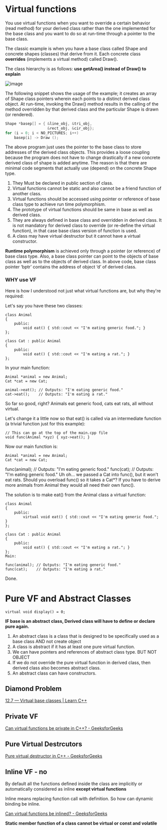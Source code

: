# Virtual functions

You use virtual functions when you want to override a certain behavior (read method) for your derived class rather than the one implemented for the base class and you want to do so at run-time through a pointer to the base class.

The classic example is when you have a base class called Shape and concrete shapes (classes) that derive from it. Each concrete class **overrides** (implements a virtual method) called Draw().

The class hierarchy is as follows:
**use getArea() instead of Draw() to explain**

<img src="https://image.ibb.co/cHUn8T/image.png" alt="image" border="0">

The following snippet shows the usage of the example; it creates an array of Shape class pointers wherein each points to a distinct derived class object. At run-time, invoking the Draw() method results in the calling of the method overridden by that derived class and the particular Shape is drawn (or rendered).

``` CPP
Shape *basep[] = { &line_obj, &tri_obj,
                   &rect_obj, &cir_obj};
for (i = 0; i < NO_PICTURES; i++)
    basep[i] -> Draw ();
  ```
The above program just uses the pointer to the base class to store addresses of the derived class objects. This provides a loose coupling because the program does not have to change drastically if a new concrete derived class of shape is added anytime. The reason is that there are minimal code segments that actually use (depend) on the concrete Shape type.

1. They Must be declared in public section of class.
2. Virtual functions cannot be static and also cannot be a friend function of another class.
3. Virtual functions should be accessed using pointer or reference of base class type to achieve run time polymorphism.
4. The prototype of virtual functions should be same in base as well as derived class.
5. They are always defined in base class and overridden in derived class. It is not mandatory for derived class to override (or re-define the virtual function), in that case base class version of function is used.
6. A class may have virtual destructor but it cannot have a virtual constructor.


**Runtime polymorphism** is achieved only through a pointer (or reference) of base class type. Also, a base class pointer can point to the objects of base class as well as to the objects of derived class. In above code, base class pointer ‘bptr’ contains the address of object ‘d’ of derived class.
 
 
### WHY use VF 

Here is how I understood not just what virtual functions are, but why they're required:

Let's say you have these two classes:
```
class Animal
{
    public:
        void eat() { std::cout << "I'm eating generic food."; }
};

class Cat : public Animal
{
    public:
        void eat() { std::cout << "I'm eating a rat."; }
};
```
In your main function:
```
Animal *animal = new Animal;
Cat *cat = new Cat;

animal->eat(); // Outputs: "I'm eating generic food."
cat->eat();    // Outputs: "I'm eating a rat."
```
So far so good, right? Animals eat generic food, cats eat rats, all without virtual.

Let's change it a little now so that eat() is called via an intermediate function (a trivial function just for this example):

```
// This can go at the top of the main.cpp file
void func(Animal *xyz) { xyz->eat(); }
```

Now our main function is:
```
Animal *animal = new Animal;
Cat *cat = new Cat;
```
func(animal); // Outputs: "I'm eating generic food."
func(cat);    // Outputs: "I'm eating generic food."
Uh oh... we passed a Cat into func(), but it won't eat rats. Should you overload func() so it takes a Cat*? If you have to derive more animals from Animal they would all need their own func().

The solution is to make eat() from the Animal class a virtual function:

```
class Animal
{
    public:
        virtual void eat() { std::cout << "I'm eating generic food."; }
};

class Cat : public Animal
{
    public:
        void eat() { std::cout << "I'm eating a rat."; }
};
Main:

func(animal); // Outputs: "I'm eating generic food."
func(cat);    // Outputs: "I'm eating a rat."
```

Done.


# Pure VF and Abstract Classes
```
virtual void display() = 0;
```

**IF base is an abstract class, Derived class will have to define or declare pure again.**


1. An abstract class is a class that is designed to be specifically used as a base class AND not create object
2. A class is abstract if it has at least one pure virtual function.
2. We can have pointers and references of abstract class type. BUT NOT OBJECT
3. If we do not override the pure virtual function in derived class, then derived class also becomes abstract class.
4. An abstract class can have constructors.

## Diamond Problem

[12.7 — Virtual base classes | Learn C++](http://www.learncpp.com/cpp-tutorial/128-virtual-base-classes/)


## Private VF

[Can virtual functions be private in C++? - GeeksforGeeks](https://www.geeksforgeeks.org/can-virtual-functions-be-private-in-c/)

## Pure Virtual Destrcutors

[Pure virtual destructor in C++ - GeeksforGeeks](https://www.geeksforgeeks.org/pure-virtual-destructor-c/)

## Inline VF - no

By default all the functions defined inside the class are implicitly or automatically considered as inline **except virtual functions**

Inline means replacing function call with definition. So how can dynamic binding be inline.

[Can virtual functions be inlined? - GeeksforGeeks](https://www.geeksforgeeks.org/inline-virtual-function/)


**Static member function of a class cannot be virtual or const and volatile**